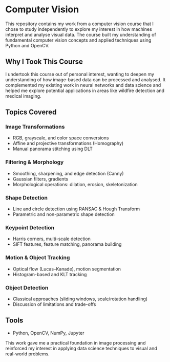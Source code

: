 # Computer Vision

This repository contains my work from a computer vision course that I chose to study independently to explore my interest in how machines interpret and analyse visual data. The course built my understanding of fundamental computer vision concepts and applied techniques using Python and OpenCV.

## Why I Took This Course

I undertook this course out of personal interest, wanting to deepen my understanding of how image-based data can be processed and analysed. It complemented my existing work in neural networks and data science and helped me explore potential applications in areas like wildfire detection and medical imaging.

## Topics Covered

### Image Transformations
- RGB, grayscale, and color space conversions
- Affine and projective transformations (Homography)
- Manual panorama stitching using DLT

### Filtering & Morphology
- Smoothing, sharpening, and edge detection (Canny)
- Gaussian filters, gradients
- Morphological operations: dilation, erosion, skeletonization

### Shape Detection
- Line and circle detection using RANSAC & Hough Transform
- Parametric and non-parametric shape detection

### Keypoint Detection
- Harris corners, multi-scale detection
- SIFT features, feature matching, panorama building

### Motion & Object Tracking
- Optical flow (Lucas–Kanade), motion segmentation
- Histogram-based and KLT tracking

### Object Detection
- Classical approaches (sliding windows, scale/rotation handling)
- Discussion of limitations and trade-offs

## Tools
- Python, OpenCV, NumPy, Jupyter

This work gave me a practical foundation in image processing and reinforced my interest in applying data science techniques to visual and real-world problems.
